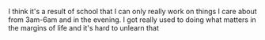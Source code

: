 I think it's a result of school that I can only really work on things I care about from 3am-6am and in the evening. I got really used to doing what matters in the margins of life and it's hard to unlearn that

